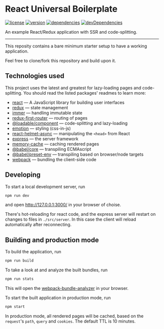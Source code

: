 # React Universal Boilerplate

[![license](https://img.shields.io/github/license/iiroj/react-universal-boilerplate.svg)](https://github.com/iiroj/react-universal-boilerplate/blob/master/LICENSE)
[![version](https://img.shields.io/github/tag/iiroj/react-universal-boilerplate.svg)](https://github.com/iiroj/react-universal-boilerplate/releases)
[![dependencies](https://img.shields.io/david/iiroj/react-universal-boilerplate.svg)](https://github.com/iiroj/react-universal-boilerplate/blob/master/package.json)
[![devDependencies](https://img.shields.io/david/dev/iiroj/react-universal-boilerplate.svg)](https://github.com/iiroj/react-universal-boilerplate/blob/master/package.json)

An example React/Redux application with SSR and code-splitting.

----

This reposity contains a bare minimum starter setup to have a working application.

Feel free to clone/fork this repository and build upon it.

## Technologies used

This project uses the latest and greatest for lazy-loading pages and code-splitting. You should read the listed packages' readmes to learn more:

* [react](https://github.com/facebook/react) — A JavaScript library for building user interfaces
* [redux](https://github.com/reduxjs/redux) — state management
* [immer](https://github.com/mweststrate/immer) — handling immutable state
* [redux-first-router](https://github.com/faceyspacey/redux-first-router) — routing of pages
* [@loadable/component](https://github.com/smooth-code/loadable-components) — code-splitting and lazy-loading
* [emotion](https://github.com/emotion-js/emotion) — styling (css-in-js)
* [react-helmet-async](https://github.com/staylor/react-helmet-async) — manipulating the `<head>` from React
* [express](https://github.com/expressjs/express) — the server framework
* [memory-cache](https://github.com/ptarjan/node-cache) — caching rendered pages
* [@babel/core](https://github.com/babel/babel) — transpiling ECMAscript
* [@babel/preset-env](https://github.com/babel/babel/tree/master/packages/babel-preset-env) — transpiling based on browser/node targets
* [webpack](https://github.com/webpack/webpack) — bundling the client-side code

## Developing

To start a local development server, run

```bash
npm run dev
```

and open http://127.0.0.1:3000/ in your browser of choise.

There's hot-reloading for react code, and the express server will restart on changes to files in `./src/server`. In this case the client will reload automatically after reconnecting.

## Building and production mode

To build the application, run

```bash
npm run build
```

To take a look at and analyze the built bundles, run

```bash
npm run stats
```

This will open the [webpack-bundle-analyzer](https://github.com/webpack-contrib/webpack-bundle-analyzer) in your browser.

To start the built application in production mode, run

```bash
npm start
```

In production mode, all rendered pages will be cached, based on the `request`'s `path`, `query` and `cookies`. The default TTL is 10 minutes.
